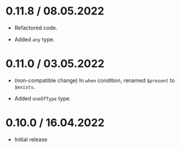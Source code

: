 0.11.8 / 08.05.2022
===================

* Refactored code.

* Added `any` type.

0.11.0 / 03.05.2022
===================

* (non-compatible change) In `when` condition, renamed `$present` to `$exists`.

* Added `oneOfType` type.

0.10.0 / 16.04.2022
===================

* Initial release
